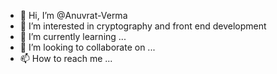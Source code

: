 - 👋 Hi, I’m @Anuvrat-Verma
- 👀 I’m interested in cryptography and front
end development
- 🌱 I’m currently learning ...
- 💞️ I’m looking to collaborate on ...
- 📫 How to reach me ...

<!---
Anuvrat-Verma/Anuvrat-Verma is a ✨ special ✨ repository because its `README.md` (this file) appears on your GitHub profile.
You can click the Preview link to take a look at your changes.
--->
